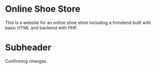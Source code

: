 # Online Shoe Store

This is a website for an online shoe store including a frondend built with basic HTML and backend with PHP.

# Subheader

Confirming changes.